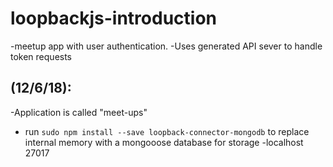 # loopbackjs-introduction
-meetup app with user authentication.
-Uses generated API sever to handle token requests

## (12/6/18):
-Application is called "meet-ups"
- run `sudo npm install --save loopback-connector-mongodb` to replace internal memory with a mongooose database for storage
-localhost 27017

